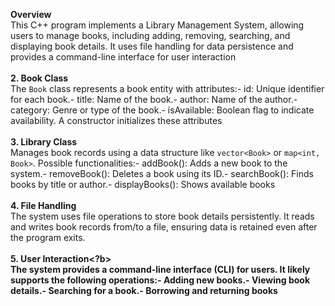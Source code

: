 <b> Overview</b>
<br>
 This C++ program implements a Library Management System, allowing users to manage books,
 including adding, removing, searching, and displaying book details. It uses file handling for data
 persistence and provides a command-line interface for user interaction
 <br>
 <br>
<b> 2. Book Class</b>
<br>
 The `Book` class represents a book entity with attributes:- id: Unique identifier for each book.- title: Name of the book.- author: Name of the author.- category: Genre or type of the book.- isAvailable: Boolean flag to indicate availability.
 A constructor initializes these attributes
 <br>
 <br>
<b>3. Library Class </b>
<br>
 Manages book records using a data structure like `vector<Book>` or `map<int, Book>`.
 Possible functionalities:- addBook(): Adds a new book to the system.- removeBook(): Deletes a book using its ID.- searchBook(): Finds books by title or author.- displayBooks(): Shows available books
 <br>
 <br>
 <b>4. File Handling</b><br>
 The system uses file operations to store book details persistently. It reads and writes book records
 from/to a file, ensuring data is retained even after the program exits.
 <br>
 <br>
<b> 5. User Interaction<?b>
<br>
 The system provides a command-line interface (CLI) for users. It likely supports the following
 operations:- Adding new books.- Viewing book details.- Searching for a book.- Borrowing and returning books
